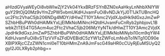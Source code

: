 aHlzdGVyaWEyOi8vbWIwZjY2Vk04YkxBRzFSYnBZN0xAaHkyLnNhbXNlYWguY29tOjQ0Mz9vYmZzPW5vbmUKdHJvamFuOi8vNDJkYjJ0T1JkTUBncHQuc2Ftc2VhaC5jb206NDg4MDY/dHlwZT10Y3Amc2VjdXJpdHk9dGxzJmZwPSZhbHBuPWh0dHAlMkYxLjElMkNoMiNncHQtdHJvamFuCnRyb2phbjovL1BwbkZtTE54TG5Acm4uc2Ftc2VhaC5jb206MzYyNTk/dHlwZT10Y3Amc2VjdXJpdHk9dGxzJmZwPSZhbHBuPWh0dHAlMkYxLjElMkNoMiNybi10cm9qYW4KdHJvamFuOi8vSTIzVVFsZFdDVEBidC5zYW1zZWFoLmNvbTo1NTg1OD90eXBlPXRjcCZzZWN1cml0eT10bHMmZnA9JmFscG49aHR0cCUyRjEuMSUyQ2gyI2J0LXRyb2phbg==
